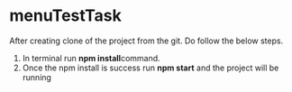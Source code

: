 # menuTestTask

After creating clone of the project from the git. Do follow the below steps.
1. In terminal run **npm install**command.
2. Once the npm install is success run **npm start** and the project will be running
